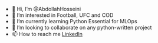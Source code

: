 - 👋 Hi, I’m @AbdollahHosseini
- 👀 I’m interested in Football, UFC and COD
- 🌱 I’m currently learning Python Essential for MLOps
- 💞️ I’m looking to collaborate on any python-written project
- 📫 How to reach me [LinkedIn](https://www.linkedin.com/in/abdollah-hosseini-9855ab236/)

<!---
This is a ✨ special ✨ repository because its `README.md` (this file) appears on your GitHub profile.
You can click the Preview link to take a look at your changes.
--->
